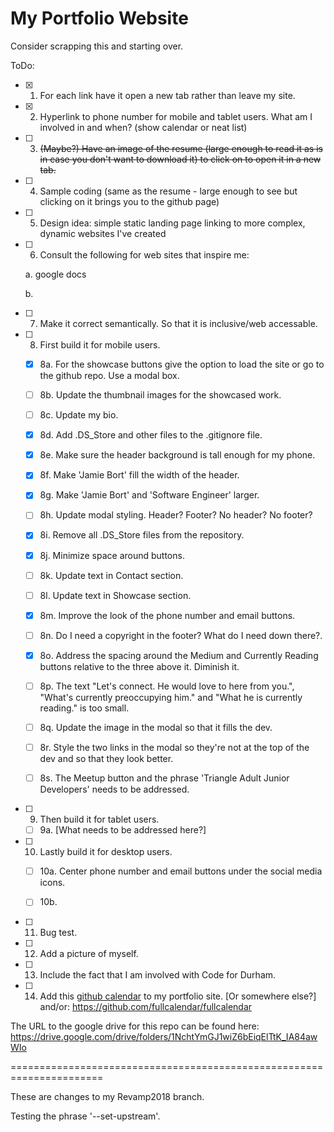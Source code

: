 # My Portfolio Website

Consider scrapping this and starting over.

ToDo:

- [X] 1. For each link have it open a new tab rather than leave my site.
- [X] 2. Hyperlink to phone number for mobile and tablet users.
What am I involved in and when? (show calendar or neat list)
- [ ] 3. ~~(Maybe?) Have an image of the resume (large enough to read it as is in case you don't want to download it) to click on to open it in a new tab.~~
- [ ] 4. Sample coding (same as the resume - large enough to see but clicking on it brings you to the github page)
- [ ] 5. Design idea: simple static landing page linking to more complex, dynamic websites I've created
- [ ] 6. Consult the following for web sites that inspire me:

  a. google docs

  b.

- [ ] 7. Make it correct semantically. So that it is inclusive/web accessable.
- [ ] 8. First build it for mobile users.

  - [X] 8a. For the showcase buttons give the option to load the site or go to the github repo. Use a modal box.

  - [ ] 8b. Update the thumbnail images for the showcased work.

  - [ ] 8c. Update my bio.

  - [X] 8d. Add .DS_Store and other files to the .gitignore file.

  - [X] 8e. Make sure the header background is tall enough for my phone.

  - [X] 8f. Make 'Jamie Bort' fill the width of the header.

  - [X] 8g. Make 'Jamie Bort' and 'Software Engineer' larger.

  - [ ] 8h. Update modal styling. Header? Footer? No header? No footer?

  - [X] 8i. Remove all .DS_Store files from the repository.

  - [X] 8j. Minimize space around buttons.

  - [ ] 8k. Update text in Contact section.

  - [ ] 8l. Update text in Showcase section.

  - [X] 8m. Improve the look of the phone number and email buttons.

  - [ ] 8n. Do I need a copyright in the footer? What do I need down there?.

  - [X] 8o. Address the spacing around the Medium and Currently Reading buttons relative to the three above it. Diminish it.

  - [ ] 8p. The text "Let's connect. He would love to here from you.", "What's currently preoccupying him." and "What he is currently reading." is too small.

  - [ ] 8q. Update the image in the modal so that it fills the dev.

  - [ ] 8r. Style the two links in the modal so they're not at the top of the dev and so that they look better.

  - [ ] 8s. The Meetup button and the phrase 'Triangle Adult Junior Developers' needs to be addressed.


- [ ] 9. Then build it for tablet users.

  - [ ] 9a. [What needs to be addressed here?]

- [ ] 10. Lastly build it for desktop users.

  - [ ] 10a. Center phone number and email buttons under the social media icons.

  - [ ] 10b. 

- [ ] 11. Bug test.

- [ ] 12. Add a picture of myself.

- [ ] 13. Include the fact that I am involved with Code for Durham.

- [ ] 14. Add this [github calendar](https://github.com/IonicaBizau/github-calendar) to my portfolio site. [Or somewhere else?] and/or: https://github.com/fullcalendar/fullcalendar

The URL to the google drive for this repo can be found here: https://drive.google.com/drive/folders/1NchtYmGJ1wiZ6bEiqElTtK_IA84awWIo



======================================================================

These are changes to my Revamp2018 branch.

Testing the phrase '--set-upstream'.